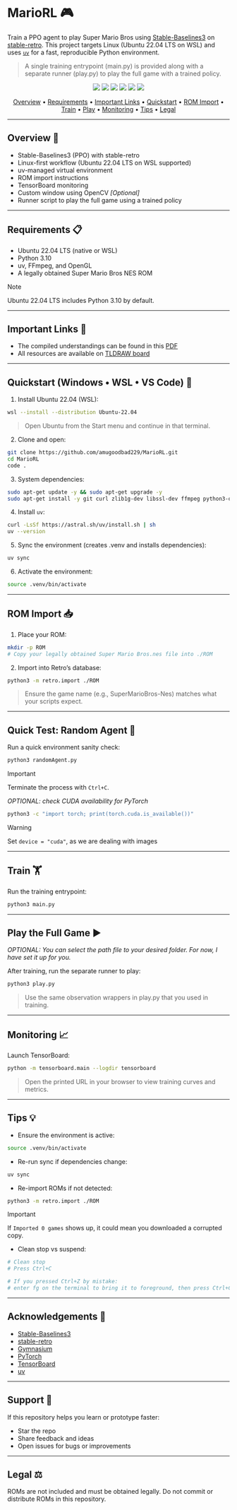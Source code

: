# MarioRL 🎮

Train a PPO agent to play Super Mario Bros using [Stable-Baselines3](https://github.com/DLR-RM/stable-baselines3) on [stable-retro](https://stable-retro.farama.org/index.html#). This project targets Linux (Ubuntu 22.04 LTS on WSL) and uses [`uv`](https://docs.astral.sh/uv/guides/projects/) for a fast, reproducible Python environment. 
> A single training entrypoint (main.py) is provided along with a separate runner (play.py) to play the full game with a trained policy.

<p align="center">
  <img src="https://img.shields.io/badge/Python-3.10-blue?logo=python" />
  <img src="https://img.shields.io/badge/RL-PPO-orange" />
  <img src="https://img.shields.io/badge/Framework-Stable--Baselines3-2ea44f" />
  <img src="https://img.shields.io/badge/Emulator-stable--retro-d73a49" />
  <img src="https://img.shields.io/badge/Backend-PyTorch-ee4c2c?logo=pytorch" />
  <img src="https://img.shields.io/badge/Env%20Manager-uv-7c3aed" />
</p>

<p align="center">
  <a href="#overview">Overview</a> •
  <a href="#requirements">Requirements</a> •
  <a href="#important-links">Important Links</a> •
  <a href="#quickstart-windows--wsl--vs-code">Quickstart</a> •
  <a href="#rom-import">ROM Import</a> •
  <a href="#train">Train</a> •
  <a href="#play-the-full-game">Play</a> •
  <a href="#monitoring">Monitoring</a> •
  <a href="#tips">Tips</a> •
  <a href="#legal">Legal</a>
</p>

---

## Overview 🧭

- Stable-Baselines3 (PPO) with stable-retro
- Linux-first workflow (Ubuntu 22.04 LTS on WSL supported)
- uv-managed virtual environment
- ROM import instructions
- TensorBoard monitoring
- Custom window using OpenCV *[Optional]*
- Runner script to play the full game using a trained policy


---

## Requirements 📋

- Ubuntu 22.04 LTS (native or WSL)
- Python 3.10
- uv, FFmpeg, and OpenGL
- A legally obtained Super Mario Bros NES ROM

> [!NOTE]
> Ubuntu 22.04 LTS includes Python 3.10 by default.

---
## Important Links 🔗

- The compiled understandings can be found in this [PDF](https://jumpshare.com/share/rktyYJu2MsWSoJvxOwcG)
- All resources are available on [TLDRAW board](https://www.tldraw.com/f/T6oHe2VW4S5P4fRhE0Aqv?d=v2479.1132.1820.864.EPwSiQalDCLRnIXbqC-Kl)

---

## Quickstart (Windows • WSL • VS Code) 🚀

1) Install Ubuntu 22.04 (WSL):
```bash
wsl --install --distribution Ubuntu-22.04
```

> Open Ubuntu from the Start menu and continue in that terminal.

2) Clone and open:
```bash
git clone https://github.com/amugoodbad229/MarioRL.git
cd MarioRL
code .
```

3) System dependencies:
```bash
sudo apt-get update -y && sudo apt-get upgrade -y
sudo apt-get install -y git curl zlib1g-dev libssl-dev ffmpeg python3-opengl
```

4) Install `uv`:
```bash
curl -LsSf https://astral.sh/uv/install.sh | sh
uv --version
```

5) Sync the environment (creates .venv and installs dependencies):
```bash
uv sync
```

6) Activate the environment:
```bash
source .venv/bin/activate
```

---

## ROM Import 📥

1) Place your ROM:
```bash
mkdir -p ROM
# Copy your legally obtained Super Mario Bros.nes file into ./ROM
```

2) Import into Retro’s database:
```bash
python3 -m retro.import ./ROM
```

> Ensure the game name (e.g., SuperMarioBros-Nes) matches what your scripts expect.

---
## Quick Test: Random Agent 🧪

Run a quick environment sanity check:
```bash
python3 randomAgent.py
```
> [!IMPORTANT]
> Terminate the process with `Ctrl+C`.

*OPTIONAL: check CUDA availability for PyTorch*

```bash
python3 -c "import torch; print(torch.cuda.is_available())"
```
> [!WARNING]
> Set `device = "cuda"`, as we are dealing with images
---

## Train 🏋️

Run the training entrypoint:
```bash
python3 main.py
```
---

## Play the Full Game ▶️

*OPTIONAL: You can select the path file to your desired folder. For now, I have set it up for you.*

After training, run the separate runner to play:
```bash
python3 play.py
```

> Use the same observation wrappers in play.py that you used in training.

---

## Monitoring 📈

Launch TensorBoard:
```bash
python -m tensorboard.main --logdir tensorboard
```

> Open the printed URL in your browser to view training curves and metrics.

---

## Tips 💡

- Ensure the environment is active:
```bash
source .venv/bin/activate
```

- Re-run sync if dependencies change:
```bash
uv sync
```

- Re-import ROMs if not detected:
```bash
python3 -m retro.import ./ROM
```
> [!IMPORTANT] 
> If `Imported 0 games` shows up, it could mean you downloaded a corrupted copy.
 
- Clean stop vs suspend:
```bash
# Clean stop
# Press Ctrl+C

# If you pressed Ctrl+Z by mistake:
# enter fg on the terminal to bring it to foreground, then press Ctrl+C
```
---
## Acknowledgements 🙏

- [Stable-Baselines3](https://github.com/DLR-RM/stable-baselines3)  
- [stable-retro](https://stable-retro.farama.org/)  
- [Gymnasium](https://github.com/Farama-Foundation/Gymnasium)  
- [PyTorch](https://pytorch.org/)  
- [TensorBoard](https://www.tensorflow.org/tensorboard)  
- [uv](https://docs.astral.sh/uv/)  

---

## Support 🤝

If this repository helps you learn or prototype faster:
- Star the repo
- Share feedback and ideas
- Open issues for bugs or improvements

---
## Legal ⚖️

ROMs are not included and must be obtained legally. Do not commit or distribute ROMs in this repository.
